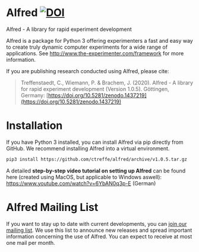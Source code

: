 Alfred [![DOI](https://zenodo.org/badge/150700371.svg)](https://zenodo.org/badge/latestdoi/150700371)
======

Alfred - A library for rapid experiment development

Alfred is a package for Python 3 offering experimenters a fast and easy way to create truly dynamic computer experiments for a wide range of applications. See http://www.the-experimenter.com/framework for more information.

If you are publishing research conducted using Alfred, please cite:

> Treffenstaedt, C., Wiemann, P. & Brachem, J. (2020). Alfred - A library for rapid experiment development (Version 1.0.5). Göttingen, Germany: [https://doi.org/10.5281/zenodo.1437219](https://doi.org/10.5281/zenodo.1437219)


# Installation

If you have Python 3 installed, you can install Alfred via pip directly from GitHub. We recommend installing Alfred into a virtual environment. 

```bash
pip3 install https://github.com/ctreffe/alfred/archive/v1.0.5.tar.gz
```

A detailed **step-by-step video tutorial on setting up Alfred** can be found here (created using MacOS, but applicable to Windows aswell): https://www.youtube.com/watch?v=6YbAN0q3p-E (German)

# Alfred Mailing List

If you want to stay up to date with current developments, you can [join our mailing list](https://listserv.gwdg.de/mailman/listinfo/Alfred).
We use this list to announce new releases and spread important information concerning the use of Alfred. You can expect to receive at most one mail per month.

